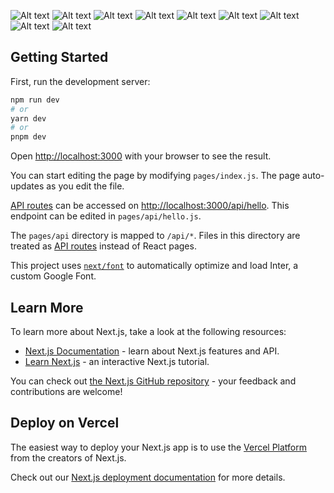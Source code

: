 ![Alt text](https://i.imgur.com/TOnP6TA.png)
![Alt text](https://i.imgur.com/fF7C9Yz.png)
![Alt text](https://i.imgur.com/HHIMILs.png)
![Alt text](https://i.imgur.com/73ZRzya.png)
![Alt text](https://i.imgur.com/XcvQcAF.png)
![Alt text](https://i.imgur.com/y0Dmq2B.png)
![Alt text](https://i.imgur.com/GTjNF5e.png)
![Alt text](https://i.imgur.com/uO6atzL.png)
![Alt text](https://i.imgur.com/uO6atzL.png)

## Getting Started

First, run the development server:

```bash
npm run dev
# or
yarn dev
# or
pnpm dev
```

Open [http://localhost:3000](http://localhost:3000) with your browser to see the result.

You can start editing the page by modifying `pages/index.js`. The page auto-updates as you edit the file.

[API routes](https://nextjs.org/docs/api-routes/introduction) can be accessed on [http://localhost:3000/api/hello](http://localhost:3000/api/hello). This endpoint can be edited in `pages/api/hello.js`.

The `pages/api` directory is mapped to `/api/*`. Files in this directory are treated as [API routes](https://nextjs.org/docs/api-routes/introduction) instead of React pages.

This project uses [`next/font`](https://nextjs.org/docs/basic-features/font-optimization) to automatically optimize and load Inter, a custom Google Font.

## Learn More

To learn more about Next.js, take a look at the following resources:

- [Next.js Documentation](https://nextjs.org/docs) - learn about Next.js features and API.
- [Learn Next.js](https://nextjs.org/learn) - an interactive Next.js tutorial.

You can check out [the Next.js GitHub repository](https://github.com/vercel/next.js/) - your feedback and contributions are welcome!

## Deploy on Vercel

The easiest way to deploy your Next.js app is to use the [Vercel Platform](https://vercel.com/new?utm_medium=default-template&filter=next.js&utm_source=create-next-app&utm_campaign=create-next-app-readme) from the creators of Next.js.

Check out our [Next.js deployment documentation](https://nextjs.org/docs/deployment) for more details.
